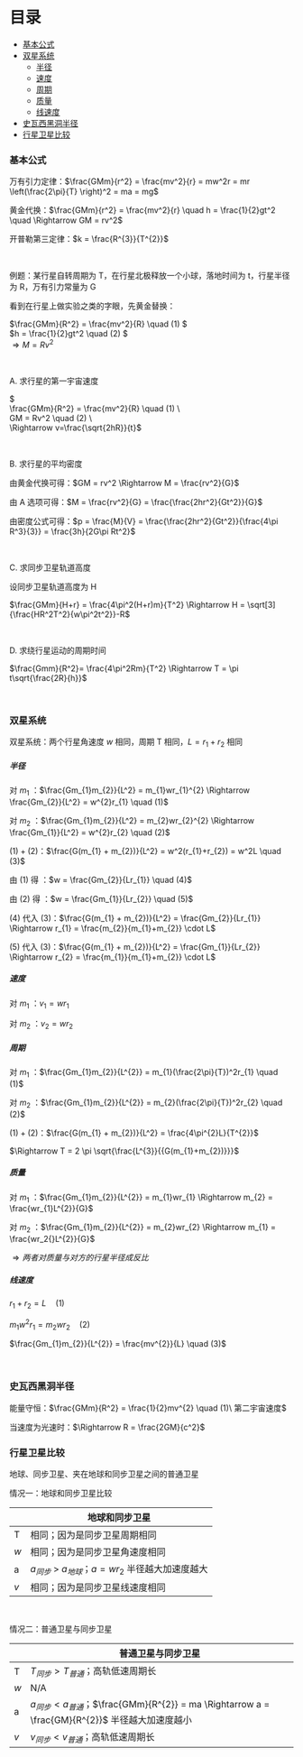 目录  
=================  

- [基本公式](#基本公式)
- [双星系统](#双星系统)
	- [半径](#半径)
	- [速度](#速度)
	- [周期](#周期)
	- [质量](#质量)
	- [线速度](#线速度)
- [史瓦西黑洞半径](#史瓦西黑洞半径)
- [行星卫星比较](#行星卫星比较)

  
### 基本公式  

万有引力定律：$\frac{GMm}{r^2} = \frac{mv^2}{r} = mw^2r = mr \left(\frac{2\pi}{T} \right)^2 = ma = mg$  

黄金代换：$\frac{GMm}{r^2} = \frac{mv^2}{r} \quad h = \frac{1}{2}gt^2 \quad  
 \Rightarrow  GM = rv^2$  

开普勒第三定律：$k = \frac{R^{3}}{T^{2}}$  

&nbsp;  

例题：某行星自转周期为 T，在行星北极释放一个小球，落地时间为 t，行星半径为 R，万有引力常量为 G  

看到在行星上做实验之类的字眼，先黄金替换：  

$\frac{GMm}{R^2} = \frac{mv^2}{R} \quad (1) $  
$h = \frac{1}{2}gt^2  \quad (2) $  
$\Rightarrow  M = Rv^2$  

&nbsp;  

A. 求行星的第一宇宙速度  

$  
\frac{GMm}{R^2} = \frac{mv^2}{R} \quad (1) \\  
GM = Rv^2 \quad  (2) \\   
 \Rightarrow  v=\frac{\sqrt{2hR}}{t}$  

&nbsp;  

B. 求行星的平均密度  

由黄金代换可得：$GM = rv^2 \Rightarrow M = \frac{rv^2}{G}$  

由 A 选项可得：$M = \frac{rv^2}{G} = \frac{\frac{2hr^2}{Gt^2}}{G}$  

由密度公式可得：$p = \frac{M}{V} = \frac{\frac{2hr^2}{Gt^2}}{\frac{4\pi R^3}{3}} = \frac{3h}{2G\pi Rt^2}$  

&nbsp;  

C. 求同步卫星轨道高度  

设同步卫星轨道高度为 H  

$\frac{GMm}{H+r} = \frac{4\pi^2(H+r)m}{T^2} \Rightarrow H = \sqrt[3]{\frac{HR^2T^2}{w\pi^2t^2}}-R$  

&nbsp;  

D. 求绕行星运动的周期时间  

$\frac{Gmm}{R^2}= \frac{4\pi^2Rm}{T^2} \Rightarrow T = \pi t\sqrt{\frac{2R}{h}}$  

&nbsp;  

### 双星系统  

双星系统：两个行星角速度 $w$ 相同，周期 T 相同，$L = r_{1} + r_{2}$ 相同  

##### 半径  

对 $m_{1}$ ：$\frac{Gm_{1}m_{2}}{L^2} = m_{1}wr_{1}^{2} \Rightarrow \frac{Gm_{2}}{L^2} = w^{2}r_{1} \quad (1)$  

对 $m_{2}$ ：$\frac{Gm_{1}m_{2}}{L^2} = m_{2}wr_{2}^{2} \Rightarrow \frac{Gm_{1}}{L^2} = w^{2}r_{2} \quad (2)$  

$(1) + (2)$：$\frac{G(m_{1} + m_{2})}{L^2} = w^2(r_{1}+r_{2}) = w^2L \quad (3)$  

由 $(1)$ 得 ：$w = \frac{Gm_{2}}{Lr_{1}} \quad (4)$  

由 $(2)$ 得 ：$w = \frac{Gm_{1}}{Lr_{2}} \quad (5)$  

$(4)$ 代入 $(3)$：$\frac{G(m_{1} + m_{2})}{L^2} = \frac{Gm_{2}}{Lr_{1}} \Rightarrow r_{1} = \frac{m_{2}}{m_{1}+m_{2}} \cdot L$  

$(5)$ 代入 $(3)$：$\frac{G(m_{1} + m_{2})}{L^2} = \frac{Gm_{1}}{Lr_{2}} \Rightarrow r_{2} = \frac{m_{1}}{m_{1}+m_{2}} \cdot L$  

##### 速度  

对 $m_{1}$ ：$v_{1} = wr_{1}$  

对 $m_{2}$ ：$v_{2} = wr_{2}$  

##### 周期  

对 $m_{1}$ ：$\frac{Gm_{1}m_{2}}{L^{2}} = m_{1}(\frac{2\pi}{T})^2r_{1} \quad (1)$  

对 $m_{2}$ ：$\frac{Gm_{1}m_{2}}{L^{2}} = m_{2}(\frac{2\pi}{T})^2r_{2} \quad (2)$  

$(1) + (2)$：$\frac{G(m_{1} + m_{2})}{L^2} = \frac{4\pi^{2}L}{T^{2}}$  

$\Rightarrow T = 2 \pi \sqrt{\frac{L^{3}}{{G(m_{1}+m_{2})}}}$  

##### 质量  

对 $m_{1}$ ：$\frac{Gm_{1}m_{2}}{L^{2}} = m_{1}wr_{1} \Rightarrow m_{2} = \frac{wr_{1}L^{2}}{G}$  

对 $m_{2}$ ：$\frac{Gm_{1}m_{2}}{L^{2}} = m_{2}wr_{2} \Rightarrow m_{1} = \frac{wr_2{}L^{2}}{G}$  

$\Rightarrow 两者对质量与对方的行星半径成反比$  

##### 线速度  

$r_{1} + r_{2} = L \quad (1)$  

$m_{1}w^{2}r_{1} = m_{2}wr_{2} \quad (2)$  

$\frac{Gm_{1}m_{2}}{L^{2}} = \frac{mv^{2}}{L} \quad (3)$  

&nbsp;  

### 史瓦西黑洞半径  

能量守恒：$\frac{GMm}{R^2} = \frac{1}{2}mv^{2} \quad (1)\ 第二宇宙速度$  

当速度为光速时：$\Rightarrow R = \frac{2GM}{c^2}$  

  

### 行星卫星比较  

地球、同步卫星、夹在地球和同步卫星之间的普通卫星  

情况一：地球和同步卫星比较  

|      | 地球和同步卫星                                         |
| ---- | ------------------------------------------------------ |
| T    | 相同；因为是同步卫星周期相同                           |
| $w$  | 相同；因为是同步卫星角速度相同                         |
| a    | $a_{同步}$ > $a_{地球}$；$a=wr_{2}$ 半径越大加速度越大 |
| $v$  | 相同；因为是同步卫星线速度相同                         |

&nbsp;  

情况二：普通卫星与同步卫星  

|      | 普通卫星与同步卫星                                           |
| ---- | ------------------------------------------------------------ |
| T    | $T_{同步} > T_{普通}$；高轨低速周期长                        |
| $w$  | N/A                                                          |
| a    | $a_{同步} < a_{普通}$；$\frac{GMm}{R^{2}} = ma \Rightarrow a = \frac{GM}{R^{2}}$ 半径越大加速度越小 |
| $v$  | $v_{同步} < v_{普通}$；高轨低速周期长                        |

